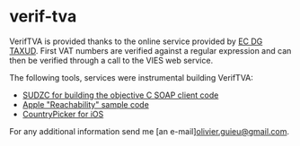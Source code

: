 verif-tva
=========

VerifTVA is provided thanks to the online service provided by [EC DG TAXUD](http://ec.europa.eu/taxation_customs/index_en.htm). First VAT numbers are verified against a regular expression and can then be verified through a call to the VIES web service.

The following tools, services were instrumental building VerifTVA:

 * [SUDZC for building the objective C SOAP client code](http://sudzc.com)
 * [Apple "Reachability" sample code](http://developer.apple.com/library/ios/#samplecode/Reachability/Introduction/Intro.html)
 * [CountryPicker for iOS](https://www.cocoacontrols.com/controls/countrypicker?utm_source=Cocoa+Controls&utm_campaign=3034475857-Cocoa_Controls_Update3_26_2012&utm_medium=email)

For any additional information send me [an e-mail]<olivier.guieu@gmail.com>.